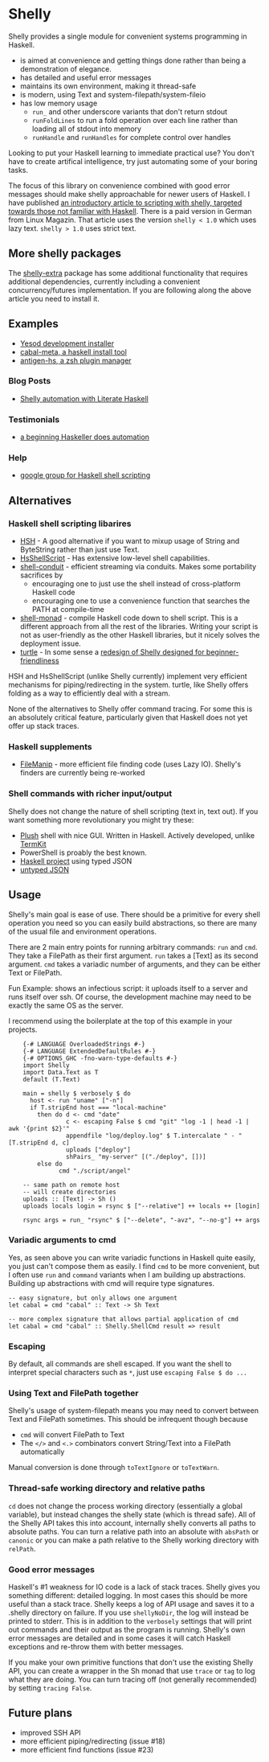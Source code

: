 # Shelly

Shelly provides a single module for convenient systems programming in Haskell.

* is aimed at convenience and getting things done rather than being a demonstration of elegance.
* has detailed and useful error messages
* maintains its own environment, making it thread-safe
* is modern, using Text and system-filepath/system-fileio
* has low memory usage
  * `run_` and other underscore variants that don't return stdout
  * `runFoldLines` to run a fold operation over each line rather than loading all of stdout into memory
  * `runHandle` and `runHandles` for complete control over handles

Looking to put your Haskell learning to immediate practical use? You don't have to create artifical intelligence, try just automating some of your boring tasks.

The focus of this library on convenience combined with good error messages should make shelly approachable for newer users of Haskell.
I have published [an introductory article to scripting with shelly, targeted towards those not familiar with Haskell](http://www.linux-magazin.de/Online-Artikel/Shell-scripting-with-type-safety-using-Haskell/). There is a paid version in German from Linux Magazin.
That article uses the version `shelly < 1.0` which uses lazy text. `shelly > 1.0` uses strict text.



## More shelly packages

The [shelly-extra](http://hackage.haskell.org/package/shelly-extra) package has some additional functionality that requires additional dependencies, currently including a convenient concurrency/futures implementation. If you are following along the above article you need to install it.


## Examples

* [Yesod development installer](https://github.com/yesodweb/scripts/blob/master/install.hs)
* [cabal-meta, a haskell install tool](https://github.com/yesodweb/cabal-meta/blob/master/main.hs)
* [antigen-hs, a zsh plugin manager](https://github.com/Tarrasch/antigen-hs)


### Blog Posts

* [Shelly automation with Literate Haskell](http://www.scholarslab.org/dh-developer/shell-programming-in-haskell-converting-s5-slides-to-pdf/)


### Testimonials

* [a beginning Haskeller does automation](http://www.reddit.com/r/haskell/comments/w86gu/my_current_job_task_is_boring_so_i_wrote_a_simple/)

### Help

* [google group for Haskell shell scripting](https://groups.google.com/forum/#!forum/haskell-shell-scripting)

## Alternatives

### Haskell shell scripting libarires


* [HSH](http://hackage.haskell.org/package/HSH) - A good alternative if you want to mixup usage of String and ByteString rather than just use Text.
* [HsShellScript](http://hackage.haskell.org/packages/archive/hsshellscript/3.1.0/doc/html/HsShellScript.html) - Has extensive low-level shell capabilities.
* [shell-conduit](http://hackage.haskell.org/package/shell-conduit) - efficient streaming via conduits. Makes some portability sacrifices by
  * encouraging one to just use the shell instead of cross-platform Haskell code
  * encouraging one to use a convenience function that searches the PATH at compile-time
* [shell-monad](http://hackage.haskell.org/package/shell-monad) - compile Haskell code down to shell script. This is a different approach from all the rest of the libraries. Writing your script is not as user-friendly as the other Haskell libraries, but it nicely solves the deployment issue.
* [turtle](http://hackage.haskell.org/package/turtle) - In some sense a [redesign of Shelly designed for beginner-friendliness](http://www.reddit.com/r/haskell/comments/2u6b8m/use_haskell_for_shell_scripting/co5ucq9)

HSH and HsShellScript (unlike Shelly currently) implement very efficient mechanisms for piping/redirecting in the system.
turtle, like Shelly offers folding as a way to efficiently deal with a stream.

None of the alternatives to Shelly offer command tracing.
For some this is an absolutely critical feature, particularly given that Haskell does not yet offer up stack traces.


### Haskell supplements

* [FileManip](hackage.haskell.org/package/FileManip) - more efficient file finding code (uses Lazy IO). Shelly's finders are currently being re-worked

### Shell commands with richer input/output

Shelly does not change the nature of shell scripting (text in, text out).
If you want something more revolutionary you might try these:

* [Plush](https://github.com/mzero/plush) shell with nice GUI. Written in Haskell. Actively developed, unlike [TermKit](https://github.com/unconed/TermKit/)
* PowerShell is proably the best known.
* [Haskell project](https://github.com/pkamenarsky/ytools) using typed JSON
* [untyped JSON](https://github.com/benbernard/RecordStream)


## Usage

Shelly's main goal is ease of use.
There should be a primitive for every shell operation you need so you can easily build abstractions, so there are many of the usual file and environment operations.

There are 2 main entry points for running arbitrary commands: `run` and `cmd`.
They take a FilePath as their first argument. `run` takes a [Text] as its second argument.
`cmd` takes a variadic number of arguments, and they can be either Text or FilePath.

Fun Example: shows an infectious script: it uploads itself to a server and runs itself over ssh.
Of course, the development machine may need to be exactly the same OS as the server.

I recommend using the boilerplate at the top of this example in your projects.

~~~~~ {.haskell}
    {-# LANGUAGE OverloadedStrings #-}
    {-# LANGUAGE ExtendedDefaultRules #-}
    {-# OPTIONS_GHC -fno-warn-type-defaults #-}
    import Shelly
    import Data.Text as T
    default (T.Text)

    main = shelly $ verbosely $ do
      host <- run "uname" ["-n"]
      if T.stripEnd host === "local-machine"
        then do d <- cmd "date"
                c <- escaping False $ cmd "git" "log -1 | head -1 | awk '{print $2}'"
                appendfile "log/deploy.log" $ T.intercalate " - " [T.stripEnd d, c]
                uploads ["deploy"]
                shPairs_ "my-server" [("./deploy", [])]
        else do
              cmd "./script/angel"

    -- same path on remote host
    -- will create directories
    uploads :: [Text] -> Sh ()
    uploads locals login = rsync $ ["--relative"] ++ locals ++ [login]

    rsync args = run_ "rsync" $ ["--delete", "-avz", "--no-g"] ++ args
~~~~~

### Variadic arguments to cmd

Yes, as seen above you can write variadic functions in Haskell quite easily, you just can't compose them as easily.
I find `cmd` to be more convenient, but I often use `run` and `command` variants when I am building up abstractions.
Building up abstractions with cmd will require type signatures.

    -- easy signature, but only allows one argument
    let cabal = cmd "cabal" :: Text -> Sh Text

    -- more complex signature that allows partial application of cmd
    let cabal = cmd "cabal" :: Shelly.ShellCmd result => result



### Escaping

By default, all commands are shell escaped.
If you want the shell to interpret special characters such as `*`, just use `escaping False $ do ...` 

### Using Text and FilePath together

Shelly's usage of system-filepath means you may need to convert between Text and FilePath sometimes.
This should be infrequent though because

* `cmd` will convert FilePath to Text
* The `</>` and `<.>` combinators convert String/Text into a FilePath automatically

Manual conversion is done through `toTextIgnore` or `toTextWarn`.


### Thread-safe working directory and relative paths

`cd` does not change the process working directory (essentially a global variable), but instead changes the shelly state (which is thread safe).
All of the Shelly API takes this into account, internally shelly converts all paths to absolute paths. You can turn a relative path into an absolute with `absPath` or `canonic` or you can make a path relative to the Shelly working directory with `relPath`.


### Good error messages

Haskell's #1 weakness for IO code is a lack of stack traces.
Shelly gives you something different: detailed logging.
In most cases this should be more useful than a stack trace.
Shelly keeps a log of API usage and saves it to a .shelly directory on failure.
If you use `shellyNoDir`, the log will instead be printed to stderr.
This is in addition to the `verbosely` settings that will print out commands and their output as the program is running.
Shelly's own error messages are detailed and in some cases it will catch Haskell exceptions and re-throw them with better messages.

If you make your own primitive functions that don't use the existing Shelly API, you can create a wrapper in the Sh monad that use `trace` or `tag` to log what they are doing.
You can turn tracing off (not generally recommended) by setting `tracing False`.


## Future plans

* improved SSH API
* more efficient piping/redirecting (issue #18)
* more efficient find functions (issue #23)
